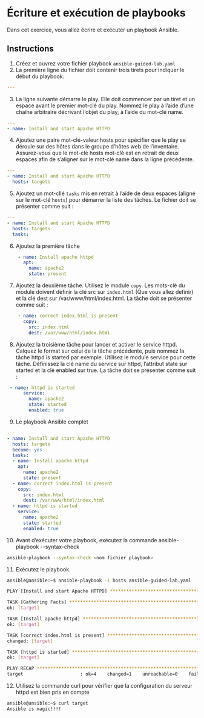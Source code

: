 # Écriture et exécution de playbooks
Dans cet exercice, vous allez écrire et exécuter un playbook Ansible.

## Instructions
1. Créez et ouvrez votre fichier playbook `ansible-guided-lab.yaml`
2.  La première ligne du fichier doit contenir trois tirets pour indiquer le début du playbook.
```yaml
---
```
3. La ligne suivante démarre le play. Elle doit commencer par un tiret et un espace avant le premier mot-clé du play. Nommez le play à l’aide d’une chaîne arbitraire décrivant l’objet du play, à l’aide du mot-clé name.
```yaml
---
- name: Install and start Apache HTTPD
```
4. Ajoutez une paire mot-clé-valeur hosts pour spécifier que le play se déroule sur des hôtes dans le groupe d’hôtes web de l’inventaire. Assurez-vous que le mot-clé hosts mot-clé est en retrait de deux espaces afin de s’aligner sur le mot-clé name dans la ligne précédente.

```yaml
---
- name: Install and start Apache HTTPD
  hosts: targets
```

5. Ajoutez un mot-cllé `tasks` mis en retrait à l’aide de deux espaces (aligné sur le mot-clé `hosts`) pour démarrer la liste des tâches. Le fichier doit se présenter comme suit :
```yaml
---
- name: Install and start Apache HTTPD
  hosts: targets
  tasks:
```

6. Ajoutez la première tâche
```yaml
    - name: Install apache httpd
      apt:
        name: apache2
        state: present
```
7. Ajoutez la deuxième tâche. Utilisez le module `copy`. Les mots-clé du module doivent définir la clé src sur `index.html` (Que vous allez definir) et la clé dest sur /var/www/html/index.html. La tâche doit se présenter comme suit :

```yaml
    - name: correct index.html is present
      copy:
        src: index.html
        dest: /var/www/html/index.html
```
8. Ajoutez la troisième tâche pour lancer et activer le service httpd. Calquez le format sur celui de la tâche précédente, puis nommez la tâche httpd is started par exemple. Utilisez le module service pour cette tâche. Définissez la clé name du service sur httpd, l’attribut state sur started et la clé enabled sur true. La tâche doit se présenter comme suit :

```yaml 
 - name: httpd is started
      service:
        name: apache2
        state: started
        enabled: true
```

9. Le playbook Ansible complet 

```yaml
---
- name: Install and start Apache HTTPD
  hosts: targets
  become: yes
  tasks:
  - name: Install apache httpd
    apt:
      name: apache2
      state: present
  - name: correct index.html is present
    copy:
      src: index.html
      dest: /var/www/html/index.html
  - name: httpd is started
    service:
      name: apache2
      state: started
      enabled: true
```

10. Avant d’exécuter votre playbook, exécutez la commande ansible-playbook --syntax-check 
```sh
ansible-playbook --syntax-check <nom fichier playbook>
```

11. Exécutez le playbook. 

```sh
ansible@ansible:~$ ansible-playbook -i hosts ansible-guided-lab.yaml 

PLAY [Install and start Apache HTTPD] ******************************************************************************************************************************************

TASK [Gathering Facts] *********************************************************************************************************************************************************
ok: [target]

TASK [Install apache httpd] ****************************************************************************************************************************************************
ok: [target]

TASK [correct index.html is present] *******************************************************************************************************************************************
changed: [target]

TASK [httpd is started] ********************************************************************************************************************************************************
ok: [target]

PLAY RECAP *********************************************************************************************************************************************************************
target                     : ok=4    changed=1    unreachable=0    failed=0    skipped=0    rescued=0    ignored=0  
```

12.  Utilisez la commande curl pour vérifier que la configuration du serveur httpd est bien pris en compte

```sh
ansible@ansible:~$ curl target
Ansible is magic!!!!
```